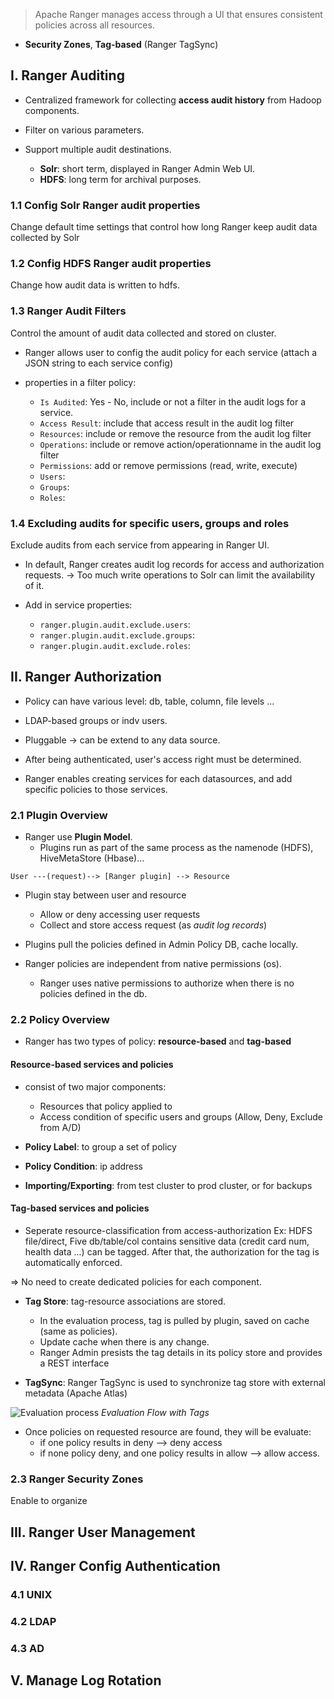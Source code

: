 > Apache Ranger manages access through a UI that ensures consistent policies across all resources.

* **Security Zones**, **Tag-based** (Ranger TagSync)

## I. Ranger Auditing
* Centralized framework for collecting **access audit history** from Hadoop components.

* Filter on various parameters.

* Support multiple audit destinations.
    - **Solr**: short term, displayed in Ranger Admin Web UI.
    - **HDFS**: long term for archival purposes.

### 1.1 Config Solr Ranger audit properties
Change default time settings that control how long Ranger keep audit data collected by Solr

### 1.2 Config HDFS Ranger audit properties
Change how audit data is written to hdfs.

### 1.3 Ranger Audit Filters
Control the amount of audit data collected and stored on cluster.

* Ranger allows user to config the audit policy for each service (attach a JSON string to each service config)

* properties in a filter policy:
    - `Is Audited`: Yes - No, include or not a filter in the audit logs for a service.
    - `Access Result`: include that access result in the audit log filter
    - `Resources`: include or remove the resource from the audit log filter
    - `Operations`: include or remove action/operationname in the audit log filter
    - `Permissions`: add or remove permissions (read, write, execute)
    - `Users`:
    - `Groups`:
    - `Roles`:

### 1.4 Excluding audits for specific users, groups and roles
Exclude audits from each service from appearing in Ranger UI.

* In default, Ranger creates audit log records for access and authorization requests.
-> Too much write operations to Solr can limit the availability of it.

* Add in service properties:
    - `ranger.plugin.audit.exclude.users`:
    - `ranger.plugin.audit.exclude.groups`:
    - `ranger.plugin.audit.exclude.roles`:

## II. Ranger Authorization
* Policy can have various level: db, table, column, file levels ...

* LDAP-based groups or indv users.

* Pluggable -> can be extend to any data source.

* After being authenticated, user's access right must be determined.

* Ranger enables creating services for each datasources, and add specific policies to those services.

### 2.1 Plugin Overview
* Ranger use **Plugin Model**.
    - Plugins run as part of the same process as the namenode (HDFS), HiveMetaStore (Hbase)...

```shell
User ---(request)--> [Ranger plugin] --> Resource
```

* Plugin stay between user and resource
    - Allow or deny accessing user requests 
    - Collect and store access request (as _audit log records_)

* Plugins pull the policies defined in Admin Policy DB, cache locally.

* Ranger policies are independent from native permissions (os).
    - Ranger uses native permissions to authorize when there is no policies defined in the db.

### 2.2 Policy Overview
* Ranger has two types of policy: **resource-based** and **tag-based**

#### Resource-based services and policies
* consist of two major components:
    - Resources that policy applied to
    - Access condition of specific users and groups (Allow, Deny, Exclude from A/D) 

* **Policy Label**: to group a set of policy
* **Policy Condition**: ip address
* **Importing/Exporting**: from test cluster to prod cluster, or for backups

#### Tag-based services and policies
* Seperate resource-classification from access-authorization
Ex: HDFS file/direct, Five db/table/col contains sensitive data (credit card num, health data ...) can be tagged.
After that, the authorization for the tag is automatically enforced.

=> No need to create dedicated policies for each component.

* **Tag Store**: tag-resource associations are stored.
    - In the evaluation process, tag is pulled by plugin, saved on cache (same as policies).
    - Update cache when there is any change.
    - Ranger Admin presists the tag details in its policy store and provides a REST interface

* **TagSync**: Ranger TagSync is used to synchronize tag store with external metadata (Apache Atlas)

![Evaluation process](https://docs.cloudera.com/runtime/7.2.18/security-ranger-authorization/images/security-ranger-policy-evaluation-flow-with-tags.png)
_Evaluation Flow with Tags_

* Once policies on requested resource are found, they will be evaluate:
    - if one policy results in deny --> deny access
    - if none policy deny, and one policy results in allow --> allow access.

### 2.3 Ranger Security Zones
Enable to organize


## III. Ranger User Management

## IV. Ranger Config Authentication
### 4.1 UNIX

### 4.2 LDAP

### 4.3 AD


## V. Manage Log Rotation
